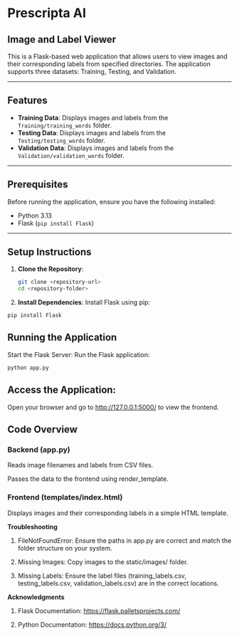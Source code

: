 # Prescripta AI
## Image and Label Viewer

This is a Flask-based web application that allows users to view images and their corresponding labels from specified directories. The application supports three datasets: Training, Testing, and Validation.

---

## Features

- **Training Data**: Displays images and labels from the `Training/training_words` folder.
- **Testing Data**: Displays images and labels from the `Testing/testing_words` folder.
- **Validation Data**: Displays images and labels from the `Validation/validation_words` folder.

---

## Prerequisites

Before running the application, ensure you have the following installed:

- Python 3.13
- Flask (`pip install Flask`)

---


## Setup Instructions

1. **Clone the Repository**:
    ```bash
    git clone <repository-url>
    cd <repository-folder>
    ```
2. **Install Dependencies**:
    Install Flask using pip:
 ```bash
 pip install Flask
 ```
        
        

## Running the Application
Start the Flask Server:
Run the Flask application:

```bash
python app.py
```
## Access the Application:
Open your browser and go to http://127.0.0.1:5000/ to view the frontend.

## Code Overview
### Backend (app.py)
Reads image filenames and labels from CSV files.

Passes the data to the frontend using render_template.

### Frontend (templates/index.html)
Displays images and their corresponding labels in a simple HTML template.

**Troubleshooting**
1. FileNotFoundError: Ensure the paths in app.py are correct and match the folder structure on your system.

2. Missing Images: Copy images to the static/images/ folder.

3. Missing Labels: Ensure the label files (training_labels.csv, testing_labels.csv, validation_labels.csv) are in the correct locations.

**Acknowledgments**
1. Flask Documentation: https://flask.palletsprojects.com/

2. Python Documentation: https://docs.python.org/3/
